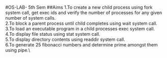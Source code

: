 #OS-LAB- 5th Sem
                                                 ##Aims
1.To create a new child process using fork system call, get exec ids and verify the number of processes for any given number of system calls.\
2.To block a parent process until child completes using wait system call. \
3.To load an executable program in a child processes exec system call. \
4.To display file status using stat system call.\
5.To display directory contents using readdir system call.\
6.To generate 25 fibonacci numbers and determine prime amongst them using pipe.\


